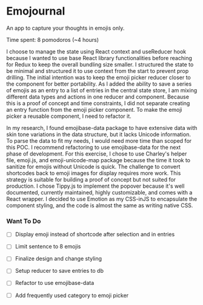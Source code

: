 # Emojournal

An app to capture your thoughts in emojis only.

Time spent: 8 pomodoros (~4 hours)

I choose to manage the state using React context and useReducer hook because I wanted to use base React library functionalities before reaching for Redux to keep the overall bundling size smaller. I structured the state to be minimal and structured it to use context from the start to prevent prop drilling. The initial intention was to keep the emoji picker reducer closer to the component for better portability. As I added the ability to save a series of emojis as an entry to a list of entries in the central state store, I am mixing different data types and actions in one reducer and component. Because this is a proof of concept and time constraints, I did not separate creating an entry function from the emoji picker component. To make the emoji picker a reusable component, I need to refactor it.

In my research, I found emojibase-data package to have extensive data with skin tone variations in the data structure, but it lacks Unicode information. To parse the data to fit my needs, I would need more time than scoped for this POC. I recommend refactoring to use emojibase-data for the next phase of development. For this exercise, I chose to use Charley's helper file, emoji.js, and emoji-unicode-map package because the time it took to sanitize for emojis without Unicode is quick. The challenge to convert shortcodes back to emoji images for display requires more work. This strategy is suitable for building a proof of concept but not suited for production. I chose Tippy.js to implement the popover because it's well documented, currently maintained, highly customizable, and comes with a React wrapper. I decided to use Emotion as my CSS-inJS to encapsulate the component styling, and the code is almost the same as writing native CSS.

### Want To Do
- [ ] Display emoji instead of shortcode after selection and in entries
- [ ] Limit sentence to 8 emojis
- [ ] Finalize design and change styling
- [ ] Setup reducer to save entries to db
- [ ] Refactor to use emojibase-data
- [ ] Add frequently used category to emoji picker

